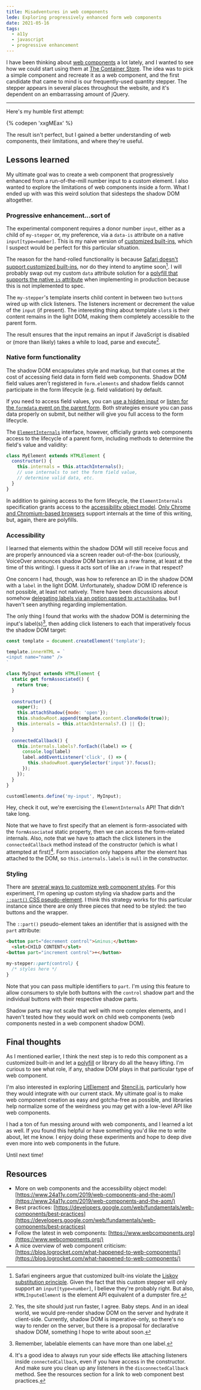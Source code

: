 ```yaml
---
title: Misadventures in web components
lede: Exploring progressively enhanced form web components
date: 2021-05-16
tags: 
  - a11y
  - javascript
  - progressive enhancement
---
```


I have been thinking about [web components](https://developer.mozilla.org/en-US/docs/Web/Web_Components) a lot lately, and I wanted to see how we could start using them at [The Container Store](https://www.containerstore.com/welcome.htm). The idea was to pick a simple component and recreate it as a web component, and the first candidate that came to mind is our frequently-used quantity stepper. The stepper appears in several places throughout the website, and it's dependent on an embarrassing amount of jQuery.

---

Here's my humble first attempt:

{% codepen 'xxgMEax' %}

The result isn't perfect, but I gained a better understanding of web components, their limitations, and where they're useful.

## Lessons learned

My ultimate goal was to create a web component that progressively enhanced from a run-of-the-mill number input to a custom element. I also wanted to explore the limitations of web components inside a form. What I ended up with was this weird solution that sidesteps the shadow DOM altogether.

### Progressive enhancement...sort of

The experimental component requires a donor number `input`, either as a child of `my-stepper` or, my preference, via a `data-is` attribute on a native `input[type=number]`. This is my naive version of [customized built-ins](https://developer.mozilla.org/en-US/docs/Web/Web_Components/Using_custom_elements#customized_built-in_elements), which I suspect would be perfect for this particular situation.

The reason for the hand-rolled functionality is because [Safari doesn't support customized built-ins](https://github.com/WICG/webcomponents/issues/509#issuecomment-230700060), nor do they intend to anytime soon[^liskov]. I will probably swap out my custom `data` attribute solution for a [polyfill that supports the native `is` attribute](https://github.com/ungap/custom-elements) when implementing in production because this is not implemented to spec.

[^liskov]: Safari engineers argue that customized built-ins violate the [Liskov substitution principle](https://en.wikipedia.org/wiki/Liskov_substitution_principle). Given the fact that this custom stepper will only support an `input[type=number]`, I believe they're probably right. But also, `HTMLInputeElement` is the element API equivalent of a dumpster fire.

The `my-stepper`'s template inserts child content in between two `button`s wired up with click listeners. The listeners increment or decrement the value of the `input` (if present). The interesting thing about template `slot`s is their content remains in the light DOM, making them completely accessible to the parent form.

The result ensures that the input remains an input if JavaScript is disabled or (more than likely) takes a while to load, parse and execute[^pe].

[^pe]: Yes, the site should just run faster, I agree. Baby steps. And in an ideal world, we would pre-render shadow DOM on the server and hydrate it client-side. Currently, shadow DOM is imperative-only, so there's no way to render on the server, but there is a proposal for declarative shadow DOM, something I hope to write about soon.

### Native form functionality

The shadow DOM encapsulates style and markup, but that comes at the cost of accessing field data in form field web components. Shadow DOM field values aren't registered in `form.elements` and shadow fields cannot participate in the form lifecycle (e.g. field validation) by default.

If you need to access field values, you can [use a hidden input](https://www.hjorthhansen.dev/shadow-dom-form-participation/) or [listen for the `formdata` event on the parent form](https://web.dev/more-capable-form-controls/). Both strategies ensure you can pass data properly on submit, but neither will give you full access to the form lifecycle.

The [`ElementInternals`](https://html.spec.whatwg.org/multipage/custom-elements.html#element-internals) interface, however, officially grants web components access to the lifecycle of a parent form, including methods to determine the field's value and validity:

```jsx
class MyElement extends HTMLElement {
  constructor() {
    this.internals = this.attachInternals();
    // use internals to set the form field value, 
    // determine valid data, etc.
  }
}
```

In addition to gaining access to the form lifecycle, the `ElementInternals` specification grants access to the [accessibility object model](https://html.spec.whatwg.org/multipage/custom-elements.html#accessibility-semantics). [Only Chrome and Chromium-based browsers](https://caniuse.com/?search=attachinternals) support internals at the time of this writing, but, again, there are polyfills.

### Accessibility

I learned that elements within the shadow DOM will still receive focus and are properly announced via a screen reader out-of-the-box (curiously, VoiceOver announces shadow DOM barriers as a new frame, at least at the time of this writing). I guess it acts sort of like an `iframe` in that respect?

One concern I had, though, was how to reference an ID in the shadow DOM with a `label` in the light DOM. Unfortunately, shadow DOM ID reference is not possible, at least not natively. There have been discussions about somehow [delegating labels via an option passed to `attachShadow`](https://github.com/whatwg/html/issues/3219), but I haven't seen anything regarding implementation.

The only thing I found that works with the shadow DOM is determining the input's label(s)[^multiple], then adding click listeners to each that imperatively focus the shadow DOM target:

```javascript
const template = document.createElement('template');

template.innerHTML = `
<input name="name" />
`

class MyInput extends HTMLElement {
  static get formAssociated() {
    return true;
  }
  
  constructor() {
    super();
    this.attachShadow({mode: 'open'});
    this.shadowRoot.append(template.content.cloneNode(true));
    this.internals = this.attachInternals?.() || {};
  }
  
  connectedCallback() {
    this.internals.labels?.forEach((label) => {
      console.log(label)
      label.addEventListener('click', () => {
        this.shadowRoot.querySelector('input')?.focus();
      });
    });
  }
}

customElements.define('my-input', MyInput);
```

[^multiple]: Remember, labelable elements can have more than one label.

Hey, check it out, we're exercising the `ElementInternals` API! That didn't take long.

Note that we have to first specify that an element is form-associated with the `formAssociated` static property, then we can access the form-related internals. Also, note that we have to attach the click listeners in the `connectedCallback` method instead of the constructor (which is what I attempted at first)[^connected]. Form association only happens after the element has attached to the DOM, so `this.internals.labels` is `null` in the constructor.

[^connected]: It's a good idea to always run your side effects like attaching listeners inside `connectedCallback`, even if you have access in the constructor. And make sure you clean up any listeners in the `disconnectedCallback` method. See the resources section for a link to web component best practices.

### Styling

There are [several ways to customize web component styles](https://css-tricks.com/styling-web-components/). For this experiment, I'm opening up custom styling via shadow parts and the [`::part()` CSS pseudo-element](https://developer.mozilla.org/en-US/docs/Web/CSS/::part). I think this strategy works for this particular instance since there are only three pieces that need to be styled: the two buttons and the wrapper. 

The `::part()` pseudo-element takes an identifier that is assigned with the `part` attribute:

```html
<button part="decrement control">&minus;</button>
  <slot>CHILD CONTENT</slot>
<button part="increment control">+</button>
```

```css
my-stepper::part(control) {
  /* styles here */
}
```

Note that you can pass multiple identifiers to `part`. I'm using this feature to allow consumers to style both buttons with the `control` shadow part and the individual buttons with their respective shadow parts.

Shadow parts may not scale that well with more complex elements, and I haven't tested how they would work on child web components (web components nested in a web component shadow DOM).

## Final thoughts

As I mentioned earlier, I think the next step is to redo this component as a customized built-in and let a [polyfill](https://github.com/ungap/custom-elements) or library do all the heavy lifting. I'm curious to see what role, if any, shadow DOM plays in that particular type of web component.

I'm also interested in exploring [LitElement](https://lit.dev) and [Stencil.js](https://stenciljs.com), particularly how they would integrate with our current stack. My ultimate goal is to make web component creation as easy and gotcha-free as possible, and libraries help normalize some of the weirdness you may get with a low-level API like web components.

I had a ton of fun messing around with web components, and I learned a lot as well. If you found this helpful or have something you'd like me to write about, let me know. I enjoy doing these experiments and hope to deep dive even more into web components in the future.

Until next time!

## Resources

- More on web components and the accessibility object model: [https://www.24a11y.com/2019/web-components-and-the-aom/](https://www.24a11y.com/2019/web-components-and-the-aom/)
- Best practices: [https://developers.google.com/web/fundamentals/web-components/best-practices](https://developers.google.com/web/fundamentals/web-components/best-practices)
- Follow the latest in web components: [https://www.webcomponents.org](https://www.webcomponents.org/)
- A nice overview of web component criticism: [https://blog.logrocket.com/what-happened-to-web-components/](https://blog.logrocket.com/what-happened-to-web-components/)